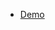- [Demo](https://rexrainbow.github.io/phaser3-rex-notes/examples/ui-scrollablepanel/dragdrop-between-panels/app/index.html)
